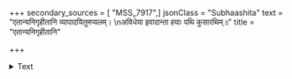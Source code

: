 +++
secondary_sources = [ "MSS_7917",]
jsonClass = "Subhaashita"
text = "एतान्यनिगृहीतानि व्यापादयितुमप्यलम्।  \nअविधेया इवादान्ता हयाः पथि कुसारथिम्॥"
title = "एतान्यनिगृहीतानि"

+++

<details><summary>Text</summary>

एतान्यनिगृहीतानि व्यापादयितुमप्यलम्।  
अविधेया इवादान्ता हयाः पथि कुसारथिम्॥
</details>
